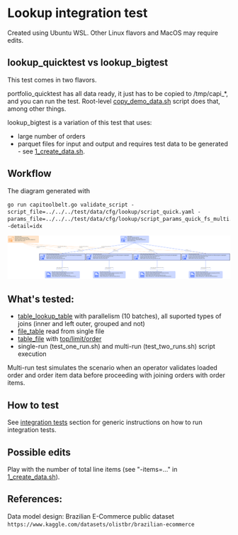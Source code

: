 # Lookup integration test

Created using Ubuntu WSL. Other Linux flavors and MacOS may require edits.

## lookup_quicktest vs lookup_bigtest

This test comes in two flavors. 

portfolio_quicktest has all data ready, it just has to be copied to /tmp/capi_*, and you can run the test. Root-level [copy_demo_data.sh](../../../copy_demo_data.sh) script does that, among other things.

lookup_bigtest is a variation of this test that uses:
- large number of orders
- parquet files for input and output 
and requires test data to be generated - see [1_create_data.sh](./1_create_data.sh).

## Workflow

The diagram generated with
```
go run capitoolbelt.go validate_script -script_file=../../../test/data/cfg/lookup/script_quick.yaml -params_file=../../../test/data/cfg/lookup/script_params_quick_fs_multi.yaml -detail=idx
```

![drawing](../../../doc/viz-lookup.svg)

## What's tested:

- [table_lookup_table](../../../doc/glossary.md#table_lookup_table) with parallelism (10 batches), all suported types of joins (inner and left outer, grouped and not)
- [file_table](../../../doc/glossary.md#file_table) read from single file
- [table_file](../../../doc/glossary.md#table_file) with [top/limit/order](../../../doc/scriptconfig.md#wtop)
- single-run (test_one_run.sh) and multi-run (test_two_runs.sh) script execution

Multi-run test simulates the scenario when an operator validates loaded order and order item data before proceeding with joining orders with order items.

## How to test

See [integration tests](../../../doc/testing.md#integration-tests) section for generic instructions on how to run integration tests.

## Possible edits

Play with the number of total line items (see "-items=..." in [1_create_data.sh](./1_create_data.sh)).
  
## References:

Data model design: Brazilian E-Commerce public dataset `https://www.kaggle.com/datasets/olistbr/brazilian-ecommerce`